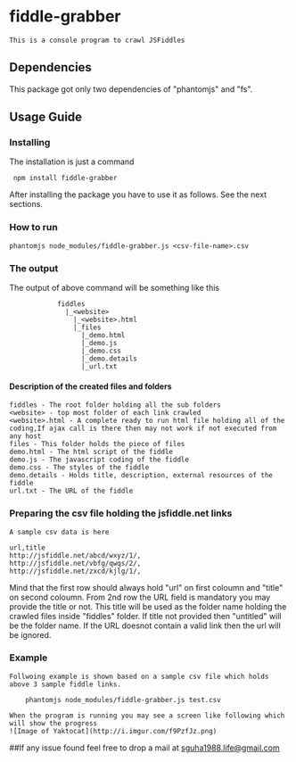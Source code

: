 # fiddle-grabber
	This is a console program to crawl JSFiddles

## Dependencies
This package got only two dependencies of "phantomjs" and "fs".

## Usage Guide
### Installing

The installation is just a command

```
 npm install fiddle-grabber
```

After installing the package you have to use it as follows. See the next sections.

### How to run
```	
phantomjs node_modules/fiddle-grabber.js <csv-file-name>.csv
```

### The output

The output of above command will be something like this

```
			fiddles
			  |_<website>
			  	|_<website>.html
			  	|_files
			  	  |_demo.html
			  	  |_demo.js
			  	  |_demo.css
			  	  |_demo.details
			  	  |_url.txt
```			  	  

#### Description of the created files and folders
```
fiddles - The root folder holding all the sub folders
<website> - top most folder of each link crawled
<website>.html - A complete ready to run html file holding all of the coding,If ajax call is there then may not work if not executed from any host
files - This folder holds the piece of files
demo.html - The html script of the fiddle
demo.js - The javascript coding of the fiddle
demo.css - The styles of the fiddle
demo.details - Holds title, description, external resources of the fiddle
url.txt - The URL of the fiddle
```
### Preparing the csv file holding the jsfiddle.net links
	
	A sample csv data is here
```
url,title
http://jsfiddle.net/abcd/wxyz/1/,
http://jsfiddle.net/vbfg/qwqs/2/,
http://jsfiddle.net/zxcd/kjlg/1/,
```	
 Mind that the first row should always hold "url" on first coloumn and "title" on second coloumn.
 From 2nd row the URL field is mandatory you may provide the title or not. This title will be used as the folder name holding the crawled files inside "fiddles" folder. If title not provided then "untitled<indec>"
 will be the folder name. If the URL doesnot contain a valid link then the url will be ignored.

### Example
    Follwoing example is shown based on a sample csv file which holds above 3 sample fiddle links.
```
	phantomjs node_modules/fiddle-grabber.js test.csv	    
```
	When the program is running you may see a screen like following which will show the progress
	![Image of Yaktocat](http://i.imgur.com/f9PzfJz.png)

##If any issue found feel free to drop a mail at sguha1988.life@gmail.com

